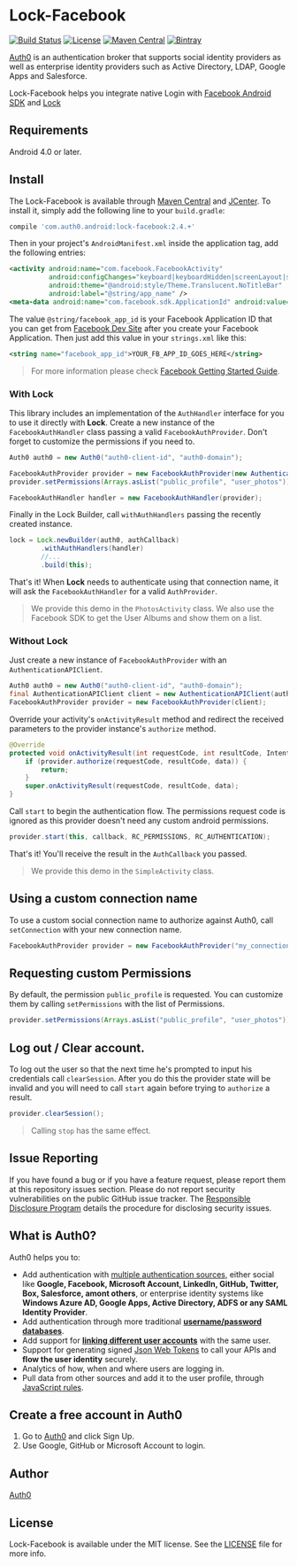 # Lock-Facebook

[![Build Status](https://travis-ci.org/auth0/Lock-Facebook.Android.svg?branch=master)](https://travis-ci.org/auth0/Lock-Facebook.Android)
[![License](http://img.shields.io/:license-mit-blue.svg?style=flat)](http://doge.mit-license.org)
[![Maven Central](https://img.shields.io/maven-central/v/com.auth0.android/lock-facebook.svg)](http://search.maven.org/#search%7Cga%7C1%7Cg%3A%22com.auth0.android%22%20AND%20a%3A%22lock-facebook%22)
[![Bintray](https://api.bintray.com/packages/auth0/lock-android/lock-facebook/images/download.svg) ](https://bintray.com/auth0/lock-android/lock-facebook/_latestVersion)

[Auth0](https://auth0.com) is an authentication broker that supports social identity providers as well as enterprise identity providers such as Active Directory, LDAP, Google Apps and Salesforce.

Lock-Facebook helps you integrate native Login with [Facebook Android SDK](https://github.com/facebook/facebook-android-sdk) and [Lock](https://auth0.com/lock)

## Requirements

Android 4.0 or later.

## Install

The Lock-Facebook is available through [Maven Central](http://search.maven.org) and [JCenter](https://bintray.com/bintray/jcenter). To install it, simply add the following line to your `build.gradle`:

```gradle
compile 'com.auth0.android:lock-facebook:2.4.+'
```

Then in your project's `AndroidManifest.xml` inside the application tag, add the following entries:

```xml
<activity android:name="com.facebook.FacebookActivity"
          android:configChanges="keyboard|keyboardHidden|screenLayout|screenSize|orientation"
          android:theme="@android:style/Theme.Translucent.NoTitleBar"
          android:label="@string/app_name" />
<meta-data android:name="com.facebook.sdk.ApplicationId" android:value="@string/facebook_app_id"/>
```

The value `@string/facebook_app_id` is your Facebook Application ID that you can get from [Facebook Dev Site](https://developers.facebook.com/apps) after you create your Facebook Application. Then just add this value in your `strings.xml` like this:

```xml
<string name="facebook_app_id">YOUR_FB_APP_ID_GOES_HERE</string>
```

> For more information please check [Facebook Getting Started Guide](https://developers.facebook.com/docs/android/getting-started).


### With Lock

This library includes an implementation of the `AuthHandler` interface for you to use it directly with **Lock**. Create a new instance of the `FacebookAuthHandler` class passing a valid `FacebookAuthProvider`. Don't forget to customize the permissions if you need to. 
 
```java
Auth0 auth0 = new Auth0("auth0-client-id", "auth0-domain");

FacebookAuthProvider provider = new FacebookAuthProvider(new AuthenticationAPIClient(auth0));
provider.setPermissions(Arrays.asList("public_profile", "user_photos"));

FacebookAuthHandler handler = new FacebookAuthHandler(provider);
```

Finally in the Lock Builder, call `withAuthHandlers` passing the recently created instance. 

```java
lock = Lock.newBuilder(auth0, authCallback)
        .withAuthHandlers(handler)
        //...
        .build(this);
```

That's it! When **Lock** needs to authenticate using that connection name, it will ask the `FacebookAuthHandler` for a valid `AuthProvider`.

> We provide this demo in the `PhotosActivity` class. We also use the Facebook SDK to get the User Albums and show them on a list.

### Without Lock

Just create a new instance of `FacebookAuthProvider` with an `AuthenticationAPIClient`.

```java
Auth0 auth0 = new Auth0("auth0-client-id", "auth0-domain");
final AuthenticationAPIClient client = new AuthenticationAPIClient(auth0);
FacebookAuthProvider provider = new FacebookAuthProvider(client);
```

Override your activity's `onActivityResult` method and redirect the received parameters to the provider instance's `authorize` method.

```java
@Override
protected void onActivityResult(int requestCode, int resultCode, Intent data) {
    if (provider.authorize(requestCode, resultCode, data)) {
        return;
    }
    super.onActivityResult(requestCode, resultCode, data);
}
```

Call `start` to begin the authentication flow. The permissions request code is ignored as this provider doesn't need any custom android permissions.

```java
provider.start(this, callback, RC_PERMISSIONS, RC_AUTHENTICATION);
```

That's it! You'll receive the result in the `AuthCallback` you passed.

> We provide this demo in the `SimpleActivity` class.

## Using a custom connection name
To use a custom social connection name to authorize against Auth0, call `setConnection` with your new connection name.

```java
FacebookAuthProvider provider = new FacebookAuthProvider("my_connection_name", client);
```

## Requesting custom Permissions
By default, the permission `public_profile` is requested. You can customize them by calling `setPermissions` with the list of Permissions.

```java
provider.setPermissions(Arrays.asList("public_profile", "user_photos"));
```

## Log out / Clear account.
To log out the user so that the next time he's prompted to input his credentials call `clearSession`. After you do this the provider state will be invalid and you will need to call `start` again before trying to `authorize` a result.

```java
provider.clearSession();
```
 
> Calling `stop` has the same effect.

## Issue Reporting

If you have found a bug or if you have a feature request, please report them at this repository issues section. Please do not report security vulnerabilities on the public GitHub issue tracker. The [Responsible Disclosure Program](https://auth0.com/whitehat) details the procedure for disclosing security issues.

## What is Auth0?

Auth0 helps you to:

* Add authentication with [multiple authentication sources](https://docs.auth0.com/identityproviders), either social like **Google, Facebook, Microsoft Account, LinkedIn, GitHub, Twitter, Box, Salesforce, amont others**, or enterprise identity systems like **Windows Azure AD, Google Apps, Active Directory, ADFS or any SAML Identity Provider**.
* Add authentication through more traditional **[username/password databases](https://docs.auth0.com/mysql-connection-tutorial)**.
* Add support for **[linking different user accounts](https://docs.auth0.com/link-accounts)** with the same user.
* Support for generating signed [Json Web Tokens](https://docs.auth0.com/jwt) to call your APIs and **flow the user identity** securely.
* Analytics of how, when and where users are logging in.
* Pull data from other sources and add it to the user profile, through [JavaScript rules](https://docs.auth0.com/rules).

## Create a free account in Auth0

1. Go to [Auth0](https://auth0.com) and click Sign Up.
2. Use Google, GitHub or Microsoft Account to login.

## Author

[Auth0](auth0.com)

## License

Lock-Facebook is available under the MIT license. See the [LICENSE](LICENSE) file for more info.
